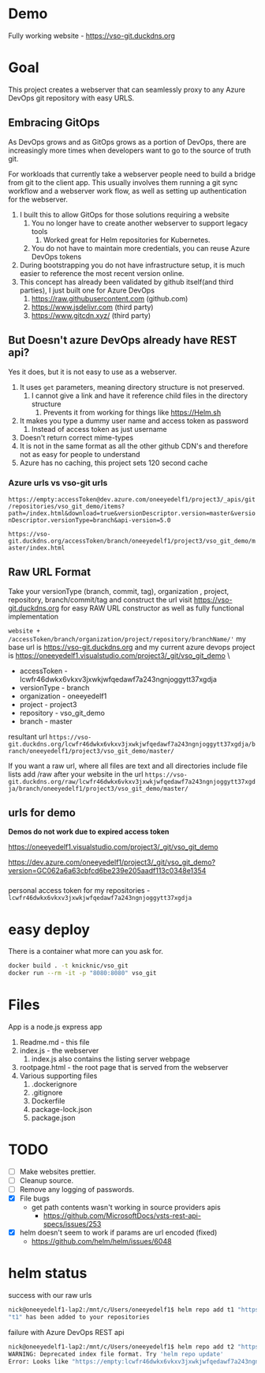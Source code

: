 # Demo

Fully working website - https://vso-git.duckdns.org

# Goal

This project creates a webserver that can seamlessly proxy to any Azure DevOps git repository with easy URLS.

## Embracing GitOps

As DevOps grows and as GitOps grows as a portion of DevOps, there are increasingly more times when developers want to go to the source of truth git.

For workloads that currently take a webserver people need to build a bridge from git to the client app. This usually involves them running a git sync workflow and a webserver work flow, as well as setting up authentication for the webserver.

1. I built this to allow GitOps for those solutions requiring a website
    1. You no longer have to create another webserver to support legacy tools
        1. Worked great for Helm repositories for Kubernetes.
    1. You do not have to maintain more credentials, you can reuse Azure DevOps tokens
1. During bootstrapping you do not have infrastructure setup, it is much easier to reference the most recent version online.
1. This concept has already been validated by github itself(and third parties), I just built one for Azure DevOps
    1. https://raw.githubusercontent.com  (github.com)
    1. https://www.jsdelivr.com (third party)
    1. https://www.gitcdn.xyz/   (third party)

## But Doesn't azure DevOps already have REST api?

Yes it does, but it is not easy to use as a webserver.

1. It uses `get` parameters, meaning directory structure is not preserved.
    1. I cannot give a link and have it reference child files in the directory structure
        1. Prevents it from working for things like https://Helm.sh
1. It makes you type a dummy user name and access token as password
    1. Instead of access token as just username
1. Doesn't return correct mime-types
1. It is not in the same format as all the other github CDN's and therefore not as easy for people to understand
1. Azure has no caching, this project sets 120 second cache

### Azure urls vs vso-git urls
`https://empty:accessToken@dev.azure.com/oneeyedelf1/project3/_apis/git/repositories/vso_git_demo/items?path=/index.html&download=true&versionDescriptor.version=master&versionDescriptor.versionType=branch&api-version=5.0`

`https://vso-git.duckdns.org/accessToken/branch/oneeyedelf1/project3/vso_git_demo/master/index.html`

## Raw URL Format

Take your versionType (branch, commit, tag), organization , project, repository, branch/commit/tag and construct the url visit https://vso-git.duckdns.org for easy RAW URL constructor as well as fully functional implementation

`website + /accessToken/branch/organization/project/repository/branchName/'`
my base url is https://vso-git.duckdns.org and my current azure devops project is https://oneeyedelf1.visualstudio.com/project3/_git/vso_git_demo
\
* accessToken - lcwfr46dwkx6vkxv3jxwkjwfqedawf7a243ngnjoggytt37xgdja
* versionType - branch
* organization - oneeyedelf1
* project - project3
* repository - vso_git_demo
* branch - master

resultant url `https://vso-git.duckdns.org/lcwfr46dwkx6vkxv3jxwkjwfqedawf7a243ngnjoggytt37xgdja/branch/oneeyedelf1/project3/vso_git_demo/master/`

If you want a raw url, where all files are text and all directories include file lists add /raw after your website in the url `https://vso-git.duckdns.org/raw/lcwfr46dwkx6vkxv3jxwkjwfqedawf7a243ngnjoggytt37xgdja/branch/oneeyedelf1/project3/vso_git_demo/master/`


## urls for demo

**Demos do not work due to expired access token**

https://oneeyedelf1.visualstudio.com/project3/_git/vso_git_demo

https://dev.azure.com/oneeyedelf1/project3/_git/vso_git_demo?version=GC062a6a63cbfcd6be239e205aadf113c0348e1354


### 
personal access token for my repositories - `lcwfr46dwkx6vkxv3jxwkjwfqedawf7a243ngnjoggytt37xgdja`

# easy deploy

There is a container what more can you ask for.

```bash
docker build . -t knicknic/vso_git
docker run --rm -it -p "8080:8080" vso_git
```

# Files

App is a node.js express app

1. Readme.md - this file
1. index.js - the webserver
    1. index.js also contains the listing server webpage
1. rootpage.html - the root page that is served from the webserver
1. Various supporting files
    1. .dockerignore
    1. .gitignore
    1. Dockerfile
    1. package-lock.json
    1. package.json

# TODO

* [ ] Make websites prettier.
* [ ] Cleanup source.
* [ ] Remove any logging of passwords.
* [x] File bugs
    * get path contents wasn't working in source providers apis
        * https://github.com/MicrosoftDocs/vsts-rest-api-specs/issues/253
* [x] helm doesn't seem to work if params are url encoded (fixed)
    * https://github.com/helm/helm/issues/6048



# helm status

success with our raw urls

```bash
nick@oneeyedelf1-lap2:/mnt/c/Users/oneeyedelf1$ helm repo add t1 "https://vso-git.duckdns.org/lcwfr46dwkx6vkxv3jxwkjwfqedawf7a243ngnjoggytt37xgdja/branch/oneeyedelf1/project3/vso_git_demo/master/helm/"
"t1" has been added to your repositories
```

failure with Azure DevOps REST api

```bash
nick@oneeyedelf1-lap2:/mnt/c/Users/oneeyedelf1$ helm repo add t2 "https://empty:lcwfr46dwkx6vkxv3jxwkjwfqedawf7a243ngnjoggytt37xgdja@dev.azure.com/oneeyedelf1/project3/_apis/git/repositories/vso_git_demo/items?download=true&versionDescriptor.version=master&versionDescriptor.versionType=branch&api-version=5.0&path=/helm"
WARNING: Deprecated index file format. Try 'helm repo update'
Error: Looks like "https://empty:lcwfr46dwkx6vkxv3jxwkjwfqedawf7a243ngnjoggytt37xgdjaa@dev.azure.com/oneeyedelf1/project3/_apis/git/repositories/vso_git_demo/items?download=true&versionDescriptor.version=master&versionDescriptor.versionType=branch&api-version=5.0&path=/helm" is not a valid chart repository or cannot be reached: json: cannot unmarshal string into Go value of type repo.unversionedEntry
```
